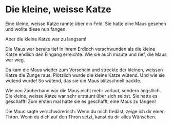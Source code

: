 # Die kleine, weisse Katze

Eine kleine, weisse Katze rannte über ein Feld. Sie hatte eine Maus gesehen und wollte diese nun fangen.

Aber die kleine Katze war zu langsam!

Die Maus war bereits tief in ihrem Erdloch verschwunden als die kleine Katze endlich den Eingang erreichte.
Wie sie auch miaute und rief, die Maus war weg.

Da kam die Maus wieder zum Vorschein und streckte der kleinen, weissen Katze die Zunge raus.
Plötzlich wurde die kleine Katze wütend. Und wie sie wütend wurde!
So wütend, das sie die Maus blitzschnell packte.

Wie von Zauberhand war die Maus nicht mehr vorlaut, sondern ängstlich.
Die kleine, weisse Katze war sehr erstaunt über sich selbst. Sie hatte es geschafft! Zum ersten mal hatte sie es geschafft,
eine Maus zu fangen!
                                                                                                                                                                  
Die Maus sagte verschwörerisch: Wenn du mich freiläst, zeige ich dir einen Thron. Wenn du dich auf den Thron setzt, kanst du dir alles Wünschen.                                                                                                                                                                  
                                                                                                                                                                  
                                                                                                                                                                  
                                                                                                                                                                  
                                                                                                                                                                  
                                                                                                                                                                  
                                                                                                                                                                  
                                                                                                                                                                  
                                                                                                                                                                  
                                                                                                                                                                  
                                                                                                                                                                  
                                                                                                                                                                  
                                                                                                                                                                  
                                                                                                                                                                  
                                                                                                                                                                  
                                                                                                                                                             
